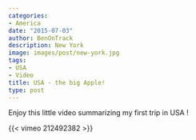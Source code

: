 ```yaml
---
categories:
- America
date: "2015-07-03"
author: BenOnTrack
description: New York
image: images/post/new-york.jpg
tags:
- USA
- Video
title: USA - the big Apple!
type: post
---
```



Enjoy this little video summarizing my first trip in USA !

{{< vimeo 212492382 >}}






